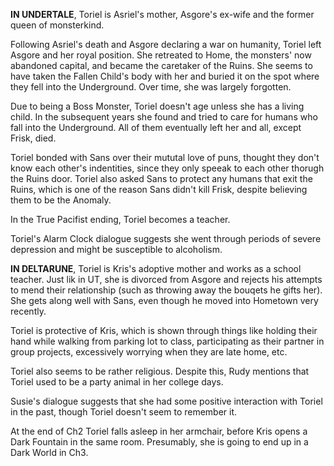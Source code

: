 **IN UNDERTALE**, Toriel is Asriel's mother, Asgore's ex-wife and the former queen of monsterkind.

Following Asriel's death and Asgore declaring a war on humanity, Toriel left Asgore and her royal position. She retreated to Home, the monsters' now abandoned capital, and became the caretaker of the Ruins. She seems to have taken the Fallen Child's body with her and buried it on the spot where they fell into the Underground. Over time, she was largely forgotten.

Due to being a Boss Monster, Toriel doesn't age unless she has a living child. In the subsequent years she found and tried to care for humans who fall into the Underground. All of them eventually left her and all, except Frisk, died.

Toriel bonded with Sans over their mututal love of puns, thought they don't know each other's indentities, since they only speeak to each other thorugh the Ruins door. Toriel also asked Sans to protect any humans that exit the Ruins, which is one of the reason Sans didn't kill Frisk, despite believing them to be the Anomaly.

In the True Pacifist ending, Toriel becomes a teacher.

Toriel's Alarm Clock dialogue suggests she went through periods of severe depression and might be susceptible to alcoholism.

**IN DELTARUNE**, Toriel is Kris's adoptive mother and works as a school teacher. Just lik in UT, she is divorced from Asgore and rejects his attempts to mend their relationship (such as throwing away the bouqets he gifts her). She gets along well with Sans, even though he moved into Hometown very recently.

Toriel is protective of Kris, which is shown through things like holding their hand while walking from parking lot to class, participating as their partner in group projects, excessively worrying when they are late home, etc.

Toriel also seems to be rather religious.
Despite this, Rudy mentions that Toriel used to be a party animal in her college days.

Susie's dialogue suggests that she had some positive interaction with Toriel in the past, though Toriel doesn't seem to remember it.

At the end of Ch2 Toriel falls asleep in her armchair, before Kris opens a Dark Fountain in the same room. Presumably, she is going to end up in a Dark World in Ch3.



